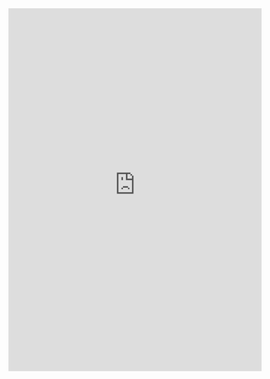 <!DOCTYPE html>

<html lang="en-US" 
	xmlns:fb="http://ogp.me/ns/fb#" prefix="og: http://ogp.me/ns#">
    <head itemscope itemtype="http://schema.org/WebSite">
		<meta name="viewport" content="width=512px">
		<link rel="stylesheet" type="text/css" href="https://devsoftwaredevelopment.com/Resources/CSS/Fonts.css">
        <link rel="stylesheet" type="text/css" href="https://devsoftwaredevelopment.com/Resources/CSS/Page.css">
        <title>Dev Software Development</title>
    </head>
    <body id="Body">
            <div id="BodyMainSection" class="TopToBottomSlide" style="position: relative">
                <iframe name="ProjectsWebFrame" id="PostNavigationBlock" class="TopToBottomSlide" src="https://devsoftwaredevelopment.com/SubPages/WLANHotspotCreator.html" style="height: 720px; width: 100%; border:none; background: rgba(0, 0, 0,0.30); font :normal 15px OCR A; position: relative"></iframe>
            </div>
            <br />
    </body>
</html>
